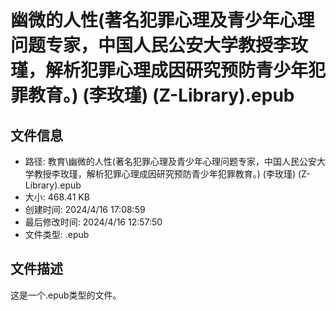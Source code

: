 ﻿# 幽微的人性(著名犯罪心理及青少年心理问题专家，中国人民公安大学教授李玫瑾，解析犯罪心理成因研究预防青少年犯罪教育。) (李玫瑾) (Z-Library).epub

## 文件信息
- 路径: 教育\幽微的人性(著名犯罪心理及青少年心理问题专家，中国人民公安大学教授李玫瑾，解析犯罪心理成因研究预防青少年犯罪教育。) (李玫瑾) (Z-Library).epub
- 大小: 468.41 KB
- 创建时间: 2024/4/16 17:08:59
- 最后修改时间: 2024/4/16 12:57:50
- 文件类型: .epub

## 文件描述
这是一个.epub类型的文件。

